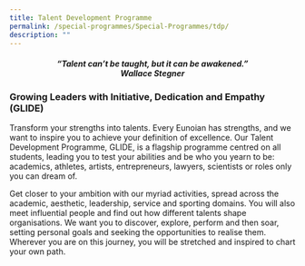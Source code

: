 ```yaml
---
title: Talent Development Programme
permalink: /special-programmes/Special-Programmes/tdp/
description: ""
---
```




<center><h4><em>“Talent can’t be taught, but it can be awakened.”  <br><b>Wallace Stegner</b></em></h4></center>

### Growing Leaders with Initiative, Dedication and Empathy (GLIDE)

Transform your strengths into talents. Every Eunoian has strengths, and we want to inspire you to achieve your definition of excellence. Our Talent Development Programme, GLIDE, is a flagship programme centred on all students, leading you to test your abilities and be who you yearn to be: academics, athletes, artists, entrepreneurs, lawyers, scientists or roles only you can dream of.

Get closer to your ambition with our myriad activities, spread across the academic, aesthetic, leadership, service and sporting domains. You will also meet influential people and find out how different talents shape organisations. We want you to discover, explore, perform and then soar, setting personal goals and seeking the opportunities to realise them. Wherever you are on this journey, you will be stretched and inspired to chart your own path.